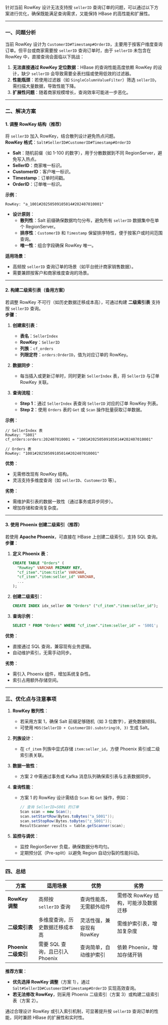 针对当前 RowKey 设计无法支持按 `sellerID` 查询订单的问题，可以通过以下方案进行优化，确保既能满足查询需求，又能保持 HBase 的高性能和扩展性。

---

### **一、问题分析**
当前 RowKey 设计为 `CustomerID#Timestamp#OrderID`，主要用于按客户维度查询订单。但平台或商家需要按 `sellerID` 查询订单时，由于 `sellerID` 未包含在 RowKey 中，直接查询会面临以下挑战：
1. **无法直接通过 RowKey 定位数据**：HBase 的查询性能高度依赖 RowKey 的设计，缺少 `sellerID` 会导致需要全表扫描或使用低效的过滤器。
2. **性能瓶颈**：若使用过滤器（如 `SingleColumnValueFilter`）筛选 `sellerID`，需扫描大量数据，导致性能下降。
3. **扩展性问题**：随着商家规模增长，查询效率可能进一步恶化。

---

### **二、解决方案**
#### **1. 调整 RowKey 结构（推荐）**
将 `sellerID` 加入 RowKey，结合散列设计避免热点问题。  
**RowKey 格式**：`Salt#SellerID#CustomerID#Timestamp#OrderID`  
- **Salt**：随机前缀（如 1-100 的数字），用于分散数据到不同 RegionServer，避免写入热点。  
- **SellerID**：商家唯一标识。  
- **CustomerID**：客户唯一标识。  
- **Timestamp**：订单时间戳。  
- **OrderID**：订单唯一标识。  

**示例**：  
```plaintext
RowKey: "a_1001#20250509105014#202407010001"
```
- **设计原则**：
  - **散列性**：Salt 前缀确保数据均匀分布，避免所有 `sellerID` 数据集中在单个 RegionServer。
  - **排序性**：`CustomerID` 和 `Timestamp` 保留排序特性，便于按客户或时间范围查询。
  - **唯一性**：组合字段确保 RowKey 唯一。

**适用场景**：  
- 高频按 `sellerID` 查询订单的场景（如平台统计商家销售数据）。  
- 需要兼顾按客户和商家维度查询的场景。

---

#### **2. 构建二级索引表（备用方案）**
若调整 RowKey 不可行（如历史数据迁移成本高），可通过构建 **二级索引表** 支持按 `sellerID` 查询。  
**步骤**：  
1. **创建索引表**：  
   - **表名**：`SellerIndex`  
   - **RowKey**：`SellerID`  
   - **列族**：`cf_orders`  
   - **列限定符**：`orders:OrderID`，值为对应订单的 RowKey。  

2. **数据同步**：  
   - 每当插入或更新订单时，同时更新 `SellerIndex` 表，将 `SellerID` 与订单 RowKey 关联。  

3. **查询流程**：  
   - **Step 1**：通过 `SellerIndex` 表查询 `SellerID` 对应的订单 RowKey 列表。  
   - **Step 2**：使用 `Orders` 表的 `Get` 或 `Scan` 操作批量获取订单数据。  

**示例**：  
```plaintext
// SellerIndex 表
RowKey: "S001"
cf_orders:orders:202407010001 = "1001#20250509105014#202407010001"

// Orders 表
RowKey: "1001#20250509105014#202407010001"
```

**优势**：  
- 无需修改现有 RowKey 结构。  
- 灵活支持多维度查询（如 `sellerID`、`CustomerID` 等）。  

**劣势**：  
- 需维护索引表的数据一致性（通过事务或异步同步）。  
- 增加存储和查询复杂度。

---

#### **3. 使用 Phoenix 创建二级索引（推荐）**
若使用 **Apache Phoenix**，可直接在 HBase 上创建二级索引，支持 SQL 查询。  
**步骤**：  
1. **定义 Phoenix 表**：  
   ```sql
   CREATE TABLE "Orders" (
     "RowKey" VARCHAR PRIMARY KEY,
     "cf_item"."item:title" VARCHAR,
     "cf_item"."item:seller_id" VARCHAR,
     ...
   );
   ```

2. **创建二级索引**：  
   ```sql
   CREATE INDEX idx_seller ON "Orders" ("cf_item"."item:seller_id");
   ```

3. **查询示例**：  
   ```sql
   SELECT * FROM "Orders" WHERE "cf_item"."item:seller_id" = 'S001';
   ```

**优势**：  
- 直接通过 SQL 查询，兼容现有业务逻辑。  
- 自动维护索引，无需手动同步。  

**劣势**：  
- 需引入 Phoenix 组件，增加系统复杂性。  
- 索引占用额外存储空间。

---

### **三、优化点与注意事项**
1. **RowKey 散列性**：  
   - 若采用方案 1，确保 Salt 前缀足够随机（如 3 位数字），避免数据倾斜。  
   - 可使用 `MD5(SellerID + CustomerID).substring(0, 3)` 生成 Salt。  

2. **列族设计**：  
   - 在 `cf_item` 列族中显式存储 `item:seller_id`，方便 Phoenix 索引或二级索引表关联。  

3. **数据一致性**：  
   - 方案 2 中需通过事务或 Kafka 消息队列确保索引表与主表数据同步。  

4. **查询性能**：  
   - 方案 1 的 RowKey 设计需结合 `Scan` 和 `Get` 操作，例如：  
     ```java
     // 查询 SellerID=S001 的订单
     Scan scan = new Scan();
     scan.setStartRow(Bytes.toBytes("a_S001"));
     scan.setStopRow(Bytes.toBytes("z_S001"));
     ResultScanner results = table.getScanner(scan);
     ```

5. **监控与调优**：  
   - 监控 RegionServer 负载，确保数据分布均匀。  
   - 定期预分区（Pre-split）以避免 Region 自动分裂的性能抖动。

---

### **四、总结**
| **方案**               | **适用场景**                     | **优势**                          | **劣势**                          |
|------------------------|----------------------------------|-----------------------------------|-----------------------------------|
| **RowKey 调整**         | 高频按 `sellerID` 查询           | 查询性能高，无需额外组件          | 需修改 RowKey 结构，可能涉及数据迁移 |
| **二级索引表**          | 多维度查询，历史数据迁移成本高   | 灵活性强，兼容现有 RowKey         | 需维护索引表，增加复杂度          |
| **Phoenix 二级索引**    | 需要 SQL 查询，且已引入 Phoenix  | 查询简单，自动维护索引            | 依赖 Phoenix，增加存储开销        |

**推荐方案**：  
- **优先选择 RowKey 调整**（方案 1），通过 `Salt#SellerID#CustomerID#Timestamp#OrderID` 实现高效查询。  
- **若无法修改 RowKey**，则采用 Phoenix 二级索引（方案 3）或构建二级索引表（方案 2）。  

通过合理设计 RowKey 或引入索引机制，可显著提升按 `sellerID` 查询订单的性能，同时兼顾 HBase 的扩展性和实时性。

